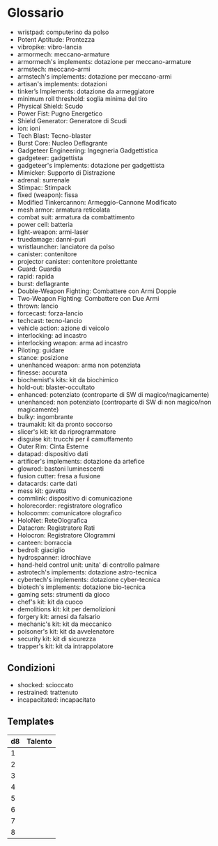 # Glossario

- wristpad: computerino da polso
- Potent Aptitude: Prontezza
- vibropike: vibro-lancia
- armormech: meccano-armature
- armormech's implements: dotazione per meccano-armature
- armstech: meccano-armi
- armstech's implements: dotazione per meccano-armi
- artisan's implements: dotazioni
- tinker’s Implements: dotazione da armeggiatore
- minimum roll threshold: soglia minima del tiro
- Physical Shield: Scudo
- Power Fist: Pugno Energetico
- Shield Generator: Generatore di Scudi
- ion: ioni
- Tech Blast: Tecno-blaster
- Burst Core: Nucleo Deflagrante
- Gadgeteer Engineering: Ingegneria Gadgettistica
- gadgeteer: gadgettista
- gadgeteer's implements: dotazione per gadgettista
- Mimicker: Supporto di Distrazione
- adrenal: surrenale
- Stimpac: Stimpack
- fixed (weapon): fissa
- Modified Tinkercannon: Armeggio-Cannone Modificato
- mesh armor: armatura reticolata
- combat suit: armatura da combattimento
- power cell: batteria
- light-weapon: armi-laser
- truedamage: danni-puri
- wristlauncher: lanciatore da polso
- canister: contenitore
- projector canister: contenitore proiettante
- Guard: Guardia
- rapid: rapida
- burst: deflagrante
- Double-Weapon Fighting: Combattere con Armi Doppie
- Two-Weapon Fighting: Combattere con Due Armi
- thrown: lancio
- forcecast: forza-lancio
- techcast: tecno-lancio
- vehicle action: azione di veicolo
- interlocking: ad incastro
- interlocking weapon: arma ad incastro
- Piloting: guidare
- stance: posizione
- unenhanced weapon: arma non potenziata
- finesse: accurata
- biochemist's kits: kit da biochimico
- hold-out: blaster-occultato
- enhanced: potenziato (controparte di SW di magico/magicamente)
- unenhanced: non potenziato (controparte di SW di non magico/non magicamente)
- bulky: ingombrante
- traumakit: kit da pronto soccorso
- slicer's kit: kit da riprogrammatore
- disguise kit: trucchi per il camuffamento
- Outer Rim: Cinta Esterne
- datapad: dispositivo dati
- artificer's implements: dotazione da artefice
- glowrod: bastoni luminescenti
- fusion cutter: fresa a fusione
- datacards: carte dati
- mess kit: gavetta
- commlink: dispositivo di comunicazione
- holorecorder: registratore olografico
- holocomm: comunicatore olografico
- HoloNet: ReteOlografica
- Datacron: Registratore Rati
- Holocron: Registratore Ologrammi
- canteen: borraccia
- bedroll: giaciglio
- hydrospanner: idrochiave
- hand-held control unit: unita' di controllo palmare
- astrotech's implements: dotazione astro-tecnica
- cybertech's implements: dotazione cyber-tecnica
- biotech's implements: dotazione bio-tecnica
- gaming sets: strumenti da gioco
- chef's kit: kit da cuoco
- demolitions kit: kit per demolizioni
- forgery kit: arnesi da falsario
- mechanic's kit: kit da meccanico
- poisoner's kit: kit da avvelenatore
- security kit: kit di sicurezza
- trapper's kit: kit da intrappolatore

## Condizioni

- shocked: scioccato
- restrained: trattenuto
- incapacitated: incapacitato

## Templates

 <!-- omit in toc -->

|d8|Talento
|---|---
|1|[](../talenti/talenti.md#)
|2|[](../talenti/talenti.md#)
|3|[](../talenti/talenti.md#)
|4|[](../talenti/talenti.md#)
|5|[](../talenti/talenti.md#)
|6|[](../talenti/talenti.md#)
|7|[](../talenti/talenti.md#)
|8|[](../talenti/talenti.md#)
